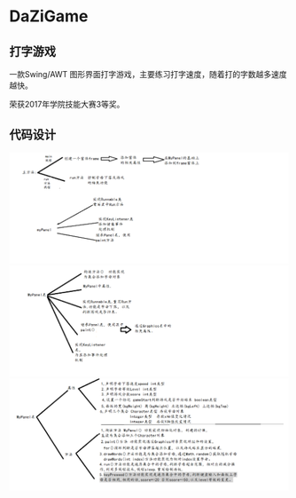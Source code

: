 # DaZiGame
## 打字游戏

一款Swing/AWT 图形界面打字游戏，主要练习打字速度，随着打的字数越多速度越快。

荣获2017年学院技能大赛3等奖。
## 代码设计

![image](https://raw.githubusercontent.com/qxlx/DaZiGame/master/%E6%89%93%E5%AD%97%E6%B8%B8%E6%88%8F%E7%BC%96%E7%A8%8B.png)
![image](https://raw.githubusercontent.com/qxlx/DaZiGame/master/%E6%89%93%E5%AD%97%E6%B8%B8%E6%88%8F%E7%BC%96%E7%A8%8B2.png)
![image](https://raw.githubusercontent.com/qxlx/DaZiGame/master/%E6%89%93%E5%AD%97%E6%B8%B8%E6%88%8F%E7%BC%96%E7%A8%8B3.png)
